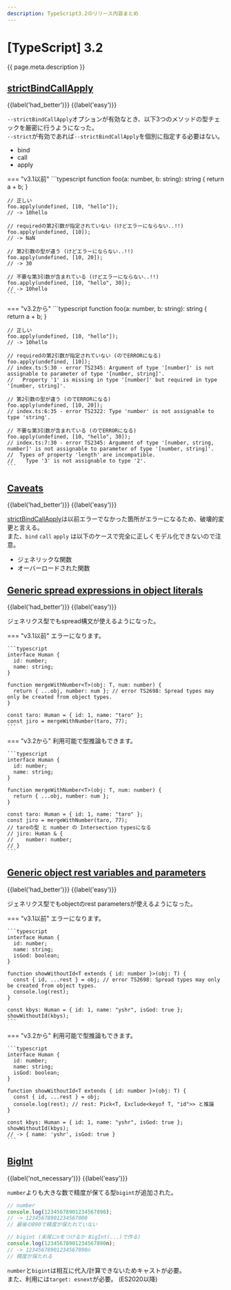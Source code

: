 ```yaml
---
description: TypeScript3.2のリリース内容まとめ
---
```


# [TypeScript] 3.2

{{ page.meta.description }}

## [strictBindCallApply]

[strictBindCallApply]: https://www.typescriptlang.org/docs/handbook/release-notes/typescript-3-2.html#strictbindcallapply

{{label('had_better')}} {{label('easy')}}

`--strictBindCallApply`オプションが有効なとき、以下3つのメソッドの型チェックを厳密に行うようになった。  
`--strict`が有効であれば`--strictBindCallApply`を個別に指定する必要はない。

* bind
* call
* apply

=== "v3.1以前"
    ```typescript
    function foo(a: number, b: string): string {
      return a + b;
    }

    // 正しい
    foo.apply(undefined, [10, "hello"]);
    // -> 10hello

    // requiredの第2引数が指定されていない (けどエラーにならない..!!)
    foo.apply(undefined, [10]);
    // -> NaN

    // 第2引数の型が違う (けどエラーにならない..!!)
    foo.apply(undefined, [10, 20]);
    // -> 30

    // 不要な第3引数が含まれている (けどエラーにならない..!!)
    foo.apply(undefined, [10, "hello", 30]);
    // -> 10hello
    ```

=== "v3.2から"
    ```typescript
    function foo(a: number, b: string): string {
      return a + b;
    }

    // 正しい
    foo.apply(undefined, [10, "hello"]);
    // -> 10hello

    // requiredの第2引数が指定されていない (のでERRORになる)
    foo.apply(undefined, [10]);
    // index.ts:5:30 - error TS2345: Argument of type '[number]' is not assignable to parameter of type '[number, string]'.
    //   Property '1' is missing in type '[number]' but required in type '[number, string]'.

    // 第2引数の型が違う (のでERRORになる)
    foo.apply(undefined, [10, 20]);
    // index.ts:6:35 - error TS2322: Type 'number' is not assignable to type 'string'.

    // 不要な第3引数が含まれている (のでERRORになる)
    foo.apply(undefined, [10, "hello", 30]);
    // index.ts:7:30 - error TS2345: Argument of type '[number, string, number]' is not assignable to parameter of type '[number, string]'.
    //  Types of property 'length' are incompatible.
    //    Type '3' is not assignable to type '2'.
    ```


## [Caveats]

[Caveats]: https://www.typescriptlang.org/docs/handbook/release-notes/typescript-3-2.html#caveats

{{label('had_better')}} {{label('easy')}}

[strictBindCallApply]は以前エラーでなかった箇所がエラーになるため、破壊的変更と言える。  
また、`bind` `call` `apply` は以下のケースで完全に正しくモデル化できないので注意。

* ジェネリックな関数
* オーバーロードされた関数


## [Generic spread expressions in object literals]

[Generic spread expressions in object literals]: https://www.typescriptlang.org/docs/handbook/release-notes/typescript-3-2.html#generic-spread-expressions-in-object-literals

{{label('had_better')}} {{label('easy')}}

ジェネリクス型でもspread構文が使えるようになった。

=== "v3.1以前"
    エラーになります。
    
    ```typescript
    interface Human {
      id: number;
      name: string;
    }

    function mergeWithNumber<T>(obj: T, num: number) {
      return { ...obj, number: num }; // error TS2698: Spread types may only be created from object types.
    }

    const taro: Human = { id: 1, name: "taro" };
    const jiro = mergeWithNumber(taro, 77);
    ```

=== "v3.2から"
    利用可能で型推論もできます。
    
    ```typescript
    interface Human {
      id: number;
      name: string;
    }

    function mergeWithNumber<T>(obj: T, num: number) {
      return { ...obj, number: num };
    }

    const taro: Human = { id: 1, name: "taro" };
    const jiro = mergeWithNumber(taro, 77);
    // taroの型 と number の Intersection typesになる
    // jiro: Human & {
    //    number: number;
    // }
    ```



## [Generic object rest variables and parameters]

[Generic object rest variables and parameters]: https://www.typescriptlang.org/docs/handbook/release-notes/typescript-3-2.html#generic-object-rest-variables-and-parameters

{{label('had_better')}} {{label('easy')}}

ジェネリクス型でもobjectのrest parametersが使えるようになった。

=== "v3.1以前"
    エラーになります。
    
    ```typescript
    interface Human {
      id: number;
      name: string;
      isGod: boolean;
    }

    function showWithoutId<T extends { id: number }>(obj: T) {
      const { id, ...rest } = obj; // error TS2698: Spread types may only be created from object types.
      console.log(rest);
    }

    const kbys: Human = { id: 1, name: "yshr", isGod: true };
    showWithoutId(kbys);
    ```

=== "v3.2から"
    利用可能で型推論もできます。
    
    ```typescript
    interface Human {
      id: number;
      name: string;
      isGod: boolean;
    }

    function showWithoutId<T extends { id: number }>(obj: T) {
      const { id, ...rest } = obj;
      console.log(rest); // rest: Pick<T, Exclude<keyof T, "id">> と推論
    }

    const kbys: Human = { id: 1, name: "yshr", isGod: true };
    showWithoutId(kbys);
    // -> { name: 'yshr', isGod: true }
    ```


## [BigInt]

[BigInt]: https://www.typescriptlang.org/docs/handbook/release-notes/typescript-3-2.html#bigint

{{label('not_necessary')}} {{label('easy')}}

`number`よりも大きな数で精度が保てる型`bigint`が追加された。

```typescript
// number
console.log(12345678901234567890);
// -> 12345678901234567000
// 最後の890で精度が保たれていない

// bigint (末尾にnをつけるか BigInt(...)で作る)
console.log(12345678901234567890n);
// -> 12345678901234567890n
// 精度が保たれる
```

`number`と`bigint`は相互に代入/計算できないためキャストが必要。  
また、利用には`target: esnext`が必要。 (ES2020以降)
